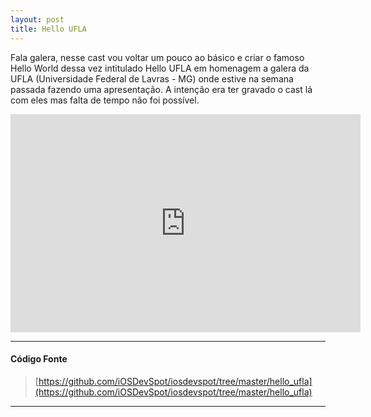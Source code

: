 ```yaml
---
layout: post
title: Hello UFLA
---
```


Fala galera, nesse cast vou voltar um pouco ao básico e criar o famoso Hello World dessa vez intitulado Hello UFLA em homenagem a galera da UFLA (Universidade Federal de Lavras - MG) onde estive na semana passada fazendo uma apresentação. A intenção era ter gravado o cast lá com eles mas falta de tempo não foi possível.

<div class="videoWrapper">
 <iframe src="http://player.vimeo.com/video/55416998" width="560" height="349" frameborder="0" webkitAllowFullScreen mozallowfullscreen allowFullScreen></iframe>
</div>

---

#### Código Fonte

> [https://github.com/iOSDevSpot/iosdevspot/tree/master/hello_ufla](https://github.com/iOSDevSpot/iosdevspot/tree/master/hello_ufla)

---

